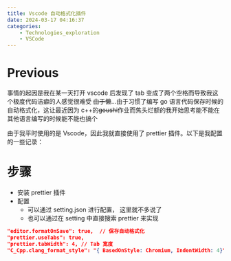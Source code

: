 ```yaml
---
title: Vscode 自动格式化插件
date: 2024-03-17 04:16:37
categories:
    - Technologies_exploration
    - VSCode
---
```


# Previous

事情的起因是我在某一天打开 vscode 后发现了 tab 变成了两个空格而导致我这个极度代码洁癖的人感觉很难受
~~由于懒~~...由于习惯了编写 go 语言代码保存时候的自动格式化，这让最近因为 c++的~~goushi~~作业而焦头烂额的我开始思考能不能在其他语言编写的时候能不能也搞个

由于我平时使用的是 Vscode，因此我就直接使用了 prettier 插件。以下是我配置的一些记录：

# 步骤

-   安装 prettier 插件
-   配置
    -   可以通过 setting.json 进行配置， 这里就不多说了
    -   也可以通过在 setting 中直接搜索 prettier 来实现

```json
"editor.formatOnSave": true,  // 保存自动格式化
"prettier.useTabs": true,
"prettier.tabWidth": 4, // Tab 宽度
"C_Cpp.clang_format_style": "{ BasedOnStyle: Chromium, IndentWidth: 4}" // c++/c 大括号不换行
```
